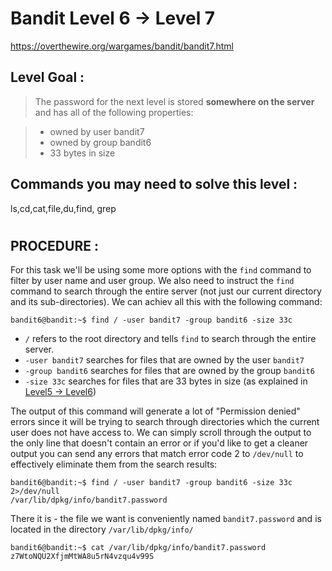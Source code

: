 # Bandit Level 6 -> Level 7 #

https://overthewire.org/wargames/bandit/bandit7.html

## Level Goal : ##
>The password for the next level is stored **somewhere on the server** and has all of the following properties:

>- owned by user bandit7
>- owned by group bandit6
>- 33 bytes in size

## Commands you may need to solve this level : ##
ls,cd,cat,file,du,find, grep
#  
## PROCEDURE : ##

For this task we'll be using some more options with the `find` command to filter by user name and user group.  We also need to instruct the `find` command to search through the entire server (not just our current directory and its sub-directories).  We can achiev all this with the following command:

```console
bandit6@bandit:~$ find / -user bandit7 -group bandit6 -size 33c
```

- `/` refers to the root directory and tells `find` to search through the entire server.
- `-user bandit7` searches for files that are owned by the user `bandit7`
- `-group bandit6` searches for files that are owned by the group `bandit6`
- `-size 33c` searches for files that are 33 bytes in size (as explained in [Level5 -> Level6](Level5%20->%20Level6.md))

The output of this command will generate a lot of "Permission denied" errors since it will be trying to search through directories which the current user does not have access to.  We can simply scroll through the output to the only line that doesn't contain an error or if you'd like to get a cleaner output you can send any errors that match error code 2 to `/dev/null` to effectively eliminate them from the search results:

```console
bandit6@bandit:~$ find / -user bandit7 -group bandit6 -size 33c 2>/dev/null
/var/lib/dpkg/info/bandit7.password
```

There it is - the file we want is conveniently named `bandit7.password` and is located in the directory `/var/lib/dpkg/info/`

```console
bandit6@bandit:~$ cat /var/lib/dpkg/info/bandit7.password
z7WtoNQU2XfjmMtWA8u5rN4vzqu4v99S
```
